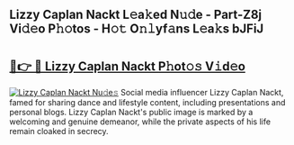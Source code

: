 ## Lizzy Caplan Nackt L𝚎a𝚔ed N𝚞𝚍e - Part-Z8j Vi𝚍𝚎o P𝚑𝚘tos - H𝚘𝚝 O𝚗𝚕yf𝚊ns L𝚎a𝚔s bJFiJ

# <h2><a href="http://kf9l51y.oniu.top/?m=Lizzy+Caplan+Nackt">🔗👉 🔴 Lizzy Caplan Nackt P𝚑ot𝚘𝚜 V𝚒d𝚎o</a></h2>

[![Lizzy Caplan Nackt Nu𝚍e𝚜](https://i.imgur.com/0qMVB7G.gif)](http://kf9l51y.oniu.top/?m=Lizzy+Caplan+Nackt)
Social media influencer Lizzy Caplan Nackt, famed for sharing dance and lifestyle content, including presentations and personal blogs. Lizzy Caplan Nackt's public image is marked by a welcoming and genuine demeanor, while the private aspects of his life remain cloaked in secrecy.  
